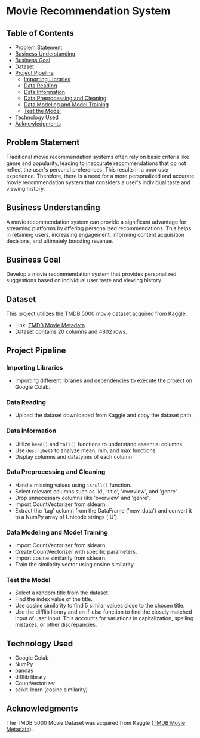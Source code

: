 # Movie Recommendation System

## Table of Contents

- [Problem Statement](#problem-statement)
- [Business Understanding](#business-understanding)
- [Business Goal](#business-goal)
- [Dataset](#dataset)
- [Project Pipeline](#project-pipeline)
    - [Importing Libraries](#importing-libraries)
    - [Data Reading](#data-reading)
    - [Data Information](#data-information)
    - [Data Preprocessing and Cleaning](#data-preprocessing-and-cleaning)
    - [Data Modeling and Model Training](#data-modeling-and-model-training)
    - [Test the Model](#test-the-model)
- [Technology Used](#technology-used)
- [Acknowledgments](#acknowledgments)

## Problem Statement

Traditional movie recommendation systems often rely on basic criteria like genre and popularity, leading to inaccurate recommendations that do not reflect the user's personal preferences. This results in a poor user experience. Therefore, there is a need for a more personalized and accurate movie recommendation system that considers a user's individual taste and viewing history.

## Business Understanding

A movie recommendation system can provide a significant advantage for streaming platforms by offering personalized recommendations. This helps in retaining users, increasing engagement, informing content acquisition decisions, and ultimately boosting revenue.

## Business Goal

Develop a movie recommendation system that provides personalized suggestions based on individual user taste and viewing history.

## Dataset

This project utilizes the TMDB 5000 movie dataset acquired from Kaggle.
- Link: [TMDB Movie Metadata](https://www.kaggle.com/datasets/tmdb/tmdb-movie-metadata)
- Dataset contains 20 columns and 4802 rows.

## Project Pipeline

### Importing Libraries
- Importing different libraries and dependencies to execute the project on Google Colab.

### Data Reading
- Upload the dataset downloaded from Kaggle and copy the dataset path.

### Data Information
- Utilize `head()` and `tail()` functions to understand essential columns.
- Use `describe()` to analyze mean, min, and max functions.
- Display columns and datatypes of each column.

### Data Preprocessing and Cleaning
- Handle missing values using `isnull()` function.
- Select relevant columns such as 'id', 'title', 'overview', and 'genre'.
- Drop unnecessary columns like 'overview' and 'genre'.
- Import CountVectorizer from sklearn.
- Extract the 'tag' column from the DataFrame ('new_data') and convert it to a NumPy array of Unicode strings ('U').

### Data Modeling and Model Training
- Import CountVectorizer from sklearn.
- Create CountVectorizer with specific parameters.
- Import cosine similarity from sklearn.
- Train the similarity vector using cosine similarity.

### Test the Model
- Select a random title from the dataset.
- Find the index value of the title.
- Use cosine similarity to find 5 similar values close to the chosen title.
- Use the difflib library and an if-else function to find the closely matched input of user input. This accounts for variations in capitalization, spelling mistakes, or other discrepancies.
  
## Technology Used

- Google Colab
- NumPy
- pandas
- difflib library
- CountVectorizer
- scikit-learn (cosine similarity)

## Acknowledgments

The TMDB 5000 Movie Dataset was acquired from Kaggle ([TMDB Movie Metadata](https://www.kaggle.com/datasets/tmdb/tmdb-movie-metadata)).

